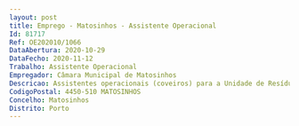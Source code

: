 ```yaml
--- 
layout: post
title: Emprego - Matosinhos - Assistente Operacional
Id: 81717
Ref: OE202010/1066
DataAbertura: 2020-10-29
DataFecho: 2020-11-12
Trabalho: Assistente Operacional
Empregador: Câmara Municipal de Matosinhos
Descricao: Assistentes operacionais (coveiros) para a Unidade de Resíduos Sólidos  Funções no âmbito da carreira e categoria que abrangem a gestão dos cemitérios municipais e do tanatório municipal, designadamente   Promover à limpeza dos cemitérios Municipais tanatório   Inumações Exumações   Limpeza de Valetas   Serviços de manutenções gerais dos Cemitérios Municipais tanatório – outros.
CodigoPostal: 4450-510 MATOSINHOS
Concelho: Matosinhos
Distrito: Porto
--- 
```


